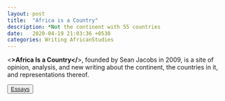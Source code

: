 ```yaml
---
layout: post
title:  "Africa is a Country"
description: *Not the continent with 55 countries
date:   2020-04-19 21:03:36 +0530
categories: Writing AfricanStudies
---
```


<**>Africa Is a Country</**>, founded by Sean Jacobs in 2009, is a site of opinion, analysis, and new writing about the continent, the countries in it, and representations thereof.

<button><a href="https://africasacountry.com/author/netta-kornberg" target="_blank" rel="noopener">Essays</a></button>
